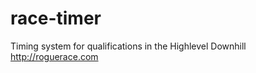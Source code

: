 race-timer
==========

Timing system for qualifications in the Highlevel Downhill http://roguerace.com
